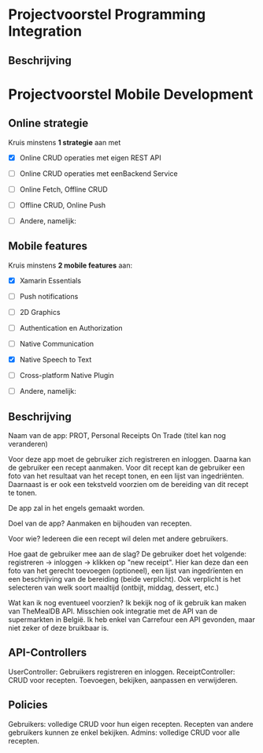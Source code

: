 # Projectvoorstel Programming Integration

## Beschrijving

# Projectvoorstel Mobile Development

## Online strategie

Kruis minstens **1 strategie** aan met

- [X] Online CRUD operaties met eigen REST API
- [ ] Online CRUD operaties met eenBackend Service
- [ ] Online Fetch, Offline CRUD
- [ ] Offline CRUD, Online Push
- [ ] Andere, namelijk: 


## Mobile features

Kruis minstens **2 mobile features** aan:

- [X] Xamarin Essentials
- [ ] Push notifications
- [ ] 2D Graphics
- [ ] Authentication en Authorization
- [ ] Native Communication
- [X] Native Speech to Text
- [ ] Cross-platform Native Plugin
- [ ] Andere, namelijk: 


## Beschrijving

Naam van de app: PROT, Personal Receipts On Trade (titel kan nog veranderen)

Voor deze app moet de gebruiker zich registreren en inloggen. Daarna kan de gebruiker een recept aanmaken. Voor dit recept kan de gebruiker
een foto van het resultaat van het recept tonen, en een lijst van ingedriënten. Daarnaast is er ook een tekstveld voorzien om de bereiding
van dit recept te tonen.

De app zal in het engels gemaakt worden.

Doel van de app?
Aanmaken en bijhouden van recepten.

Voor wie?
Iedereen die een recept wil delen met andere gebruikers.

Hoe gaat de gebruiker mee aan de slag?
De gebruiker doet het volgende: registreren -> inloggen -> klikken op "new receipt". Hier kan deze dan een foto van het gerecht toevoegen (optioneel),
een lijst van ingedrïenten en een beschrijving van de bereiding (beide verplicht). Ook verplicht is het selecteren van welk soort maaltijd (ontbijt, middag, dessert, etc.)

Wat kan ik nog eventueel voorzien?
Ik bekijk nog of ik gebruik kan maken van TheMealDB API. Misschien ook integratie met de API van de supermarkten in België. Ik heb enkel van Carrefour een API gevonden, 
maar niet zeker of deze bruikbaar is.


## API-Controllers

UserController: Gebruikers registreren en inloggen.
ReceiptController: CRUD voor recepten. Toevoegen, bekijken, aanpassen en verwijderen.


## Policies
Gebruikers: volledige CRUD voor hun eigen recepten. Recepten van andere gebruikers kunnen ze enkel bekijken.
Admins: volledige CRUD voor alle recepten.